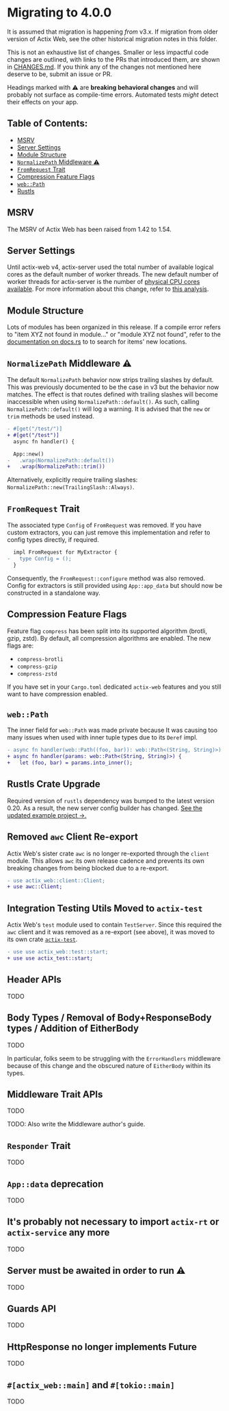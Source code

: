 # Migrating to 4.0.0

It is assumed that migration is happening _from_ v3.x. If migration from older version of Actix Web, see the other historical migration notes in this folder.

This is not an exhaustive list of changes. Smaller or less impactful code changes are outlined, with links to the PRs that introduced them, are shown in [CHANGES.md](./CHANGES.md). If you think any of the changes not mentioned here deserve to be, submit an issue or PR.

Headings marked with :warning: are **breaking behavioral changes** and will probably not surface as compile-time errors. Automated tests _might_ detect their effects on your app.

## Table of Contents:

- [MSRV](#msrv)
- [Server Settings](#server-settings)
- [Module Structure](#module-structure)
- [`NormalizePath` Middleware :warning:](#normalizepath-middleware-warning)
- [`FromRequest` Trait](#fromrequest-trait)
- [Compression Feature Flags](#compression-feature-flags)
- [`web::Path`](#webpath)
- [Rustls](#rustls-crate-upgrade)

## MSRV

The MSRV of Actix Web has been raised from 1.42 to 1.54.

## Server Settings

Until actix-web v4, actix-server used the total number of available logical cores as the default number of worker threads.  The new default number of worker threads for actix-server is the number of [physical CPU cores available](https://github.com/actix/actix-net/commit/3a3d654cea5e55b169f6fd05693b765799733b1b#diff-96893e8cb2125e6eefc96105a8462c4fd834943ef5129ffbead1a114133ebb78).  For more information about this change, refer to [this analysis](https://github.com/actix/actix-web/issues/957).


## Module Structure

Lots of modules has been organized in this release. If a compile error refers to "item XYZ not found in module..." or "module XYZ not found", refer to the [documentation on docs.rs](https://docs.rs/actix-web) to to search for items' new locations.

## `NormalizePath` Middleware :warning:

The default `NormalizePath` behavior now strips trailing slashes by default. This was previously documented to be the case in v3 but the behavior now matches. The effect is that routes defined with trailing slashes will become inaccessible when using `NormalizePath::default()`. As such, calling `NormalizePath::default()` will log a warning. It is advised that the `new` or `trim` methods be used instead.

```diff
- #[get("/test/")]
+ #[get("/test")]
  async fn handler() {

  App::new()
-   .wrap(NormalizePath::default())
+   .wrap(NormalizePath::trim())
```

Alternatively, explicitly require trailing slashes: `NormalizePath::new(TrailingSlash::Always)`.

## `FromRequest` Trait

The associated type `Config` of `FromRequest` was removed. If you have custom extractors, you can just remove this implementation and refer to config types directly, if required.

```diff
  impl FromRequest for MyExtractor {
-   type Config = ();
  }
```

Consequently, the `FromRequest::configure` method was also removed. Config for extractors is still provided using `App::app_data` but should now be constructed in a standalone way.

## Compression Feature Flags

Feature flag `compress` has been split into its supported algorithm (brotli, gzip, zstd). By default, all compression algorithms are enabled. The new flags are:

- `compress-brotli`
- `compress-gzip`
- `compress-zstd`

If you have set in your `Cargo.toml` dedicated `actix-web` features and you still want to have compression enabled.

## `web::Path`

The inner field for `web::Path` was made private because It was causing too many issues when used with inner tuple types due to its `Deref` impl.

```diff
- async fn handler(web::Path((foo, bar)): web::Path<(String, String)>) {
+ async fn handler(params: web::Path<(String, String)>) {
+   let (foo, bar) = params.into_inner();
```

## Rustls Crate Upgrade

Required version of `rustls` dependency was bumped to the latest version 0.20. As a result, the new server config builder has changed. [See the updated example project &rarr;.](https://github.com/actix/examples/tree/HEAD/security/rustls/)

## Removed `awc` Client Re-export

Actix Web's sister crate `awc` is no longer re-exported through the `client` module. This allows `awc` its own release cadence and prevents its own breaking changes from being blocked due to a re-export.

```diff
- use actix_web::client::Client;
+ use awc::Client;
```

## Integration Testing Utils Moved to `actix-test`

Actix Web's `test` module used to contain `TestServer`. Since this required the `awc` client and it was removed as a re-export (see above), it was moved to its own crate [`actix-test`](https://docs.rs/actix-test).

```diff
- use use actix_web::test::start;
+ use use actix_test::start;
```

## Header APIs

TODO

## Body Types / Removal of Body+ResponseBody types / Addition of EitherBody

TODO

In particular, folks seem to be struggling with the `ErrorHandlers` middleware because of this change and the obscured nature of `EitherBody` within its types.

## Middleware Trait APIs

TODO

TODO: Also write the Middleware author's guide.

## `Responder` Trait

TODO

## `App::data` deprecation

TODO

## It's probably not necessary to import `actix-rt` or `actix-service` any more

TODO

## Server must be awaited in order to run :warning:

TODO

## Guards API

TODO

## HttpResponse no longer implements Future

TODO

## `#[actix_web::main]` and `#[tokio::main]`

TODO
